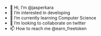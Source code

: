 - 👋 Hi, I’m @jasperkara
- 👀 I’m interested in developing 
- 🌱 I’m currently learning Computer Science
- 💞️ I’m looking to collaborate on twitter
- 📫 How to reach me @earn_freetoken

<!---
jasperkara/jasperkara is a ✨ special ✨ repository because its `README.md` (this file) appears on your GitHub profile.
You can click the Preview link to take a look at your changes.
--->
